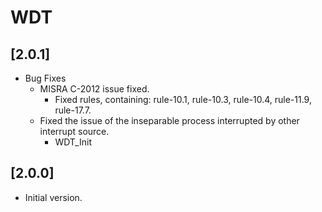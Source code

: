 # WDT

## [2.0.1]

- Bug Fixes
  - MISRA C-2012 issue fixed.
    - Fixed rules, containing: rule-10.1, rule-10.3, rule-10.4, rule-11.9, rule-17.7.
  - Fixed the issue of the inseparable process interrupted by other interrupt source.
    - WDT_Init

## [2.0.0]

- Initial version.
